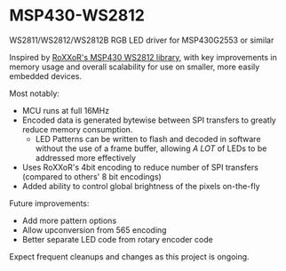 # MSP430-WS2812
WS2811/WS2812/WS2812B RGB LED driver for MSP430G2553 or similar

Inspired by [RoXXoR's MSP430 WS2812 library](https://github.com/RoXXoR/ws2812), with key improvements in memory usage and overall scalability for use on smaller, more easily embedded devices.

Most notably:
  * MCU runs at full 16MHz
  * Encoded data is generated bytewise between SPI transfers to greatly reduce memory consumption.
    * LED Patterns can be written to flash and decoded in software without the use of a frame buffer, allowing *A LOT* of LEDs to be addressed more effectively
  * Uses RoXXoR's 4bit encoding to reduce number of SPI transfers (compared to others' 8 bit encodings)
  * Added ability to control global brightness of the pixels on-the-fly

Future improvements:
  * Add more pattern options
  * Allow upconversion from 565 encoding
  * Better separate LED code from rotary encoder code

Expect frequent cleanups and changes as this project is ongoing.

